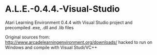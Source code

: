 A.L.E.-0.4.4.-Visual-Studio
===========================

Atari Learning Environment 0.4.4 with Visual Studio project and precompiled .exe, .dll and .lib files

Original sources from: http://www.arcadelearningenvironment.org/downloads/ hacked to run on Windows and compile with Visual Studi/VC++

